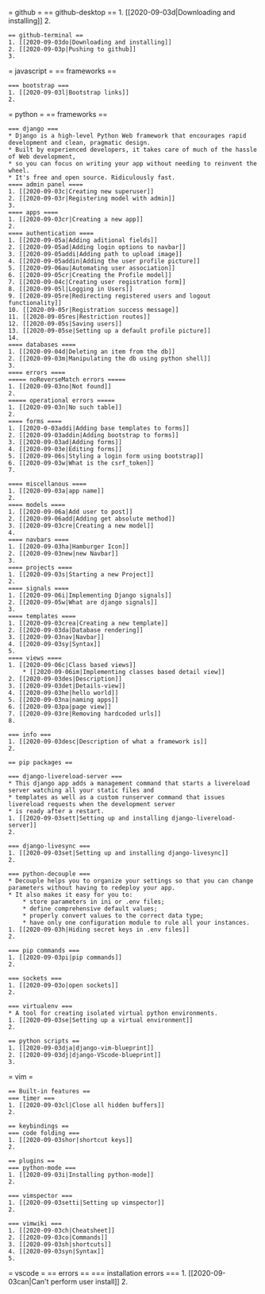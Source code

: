 
= github =
	== github-desktop ==
	1. [[2020-09-03d|Downloading and installing]]
	2. 

	== github-terminal ==
	1. [[2020-09-03do|Downloading and installing]]
	2. [[2020-09-03p|Pushing to github]]
	3. 

= javascript =
	== frameworks ==
	
	=== bootstrap ===
	1. [[2020-09-03l|Bootstrap links]]
	2. 

= python =
	== frameworks ==
	
	=== django ===
	* Django is a high-level Python Web framework that encourages rapid development and clean, pragmatic design. 
	* Built by experienced developers, it takes care of much of the hassle of Web development, 
	* so you can focus on writing your app without needing to reinvent the wheel. 
	* It's free and open source. Ridiculously fast.
	==== admin panel ====
	1. [[2020-09-03c|Creating new superuser]]
	2. [[2020-09-03r|Registering model with admin]]
	3. 
	==== apps ====
	1. [[2020-09-03cr|Creating a new app]]
	2. 
	==== authentication ====
	1. [[2020-09-05a|Adding aditional fields]]
	2. [[2020-09-05ad|Adding login options to navbar]]
	3. [[2020-09-05addi|Adding path to upload image]]
	4. [[2020-09-05addin|Adding the user profile picture]]
	5. [[2020-09-06au|Automating user association]]
	6. [[2020-09-05cr|Creating the Profile model]]
	7. [[2020-09-04c|Creating user registration form]] 
	8. [[2020-09-05l|Logging in Users]]
	9. [[2020-09-05re|Redirecting registered users and logout functionality]]
	10. [[2020-09-05r|Registration success message]]
	11. [[2020-09-05res|Restriction routes]]
	12. [[2020-09-05s|Saving users]]
	13. [[2020-09-05se|Setting up a default profile picture]]
	14. 
	==== databases ====
	1. [[2020-09-04d|Deleting an item from the db]]
	2. [[2020-09-03m|Manipulating the db using python shell]]	
	3. 
	==== errors ====
	===== noReverseMatch errors =====
	1. [[2020-09-03no|Not found]]
	2. 
	===== operational errors =====
	1. [[2020-09-03n|No such table]]
	2. 
	==== forms ====
	1. [[2020-0-03addi|Adding base templates to forms]]
	2. [[2020-09-03addin|Adding bootstrap to forms]]
	3. [[2020-09-03ad|Adding forms]]
	4. [[2020-09-03e|Editing forms]]
	5. [[2020-09-06s|Styling a login form using bootstrap]]
	6. [[2020-09-03w|What is the csrf_token]]
	7. 
	
	==== miscellanous ====
	1. [[2020-09-03a|app name]]
	2. 
	==== models ====
	1. [[2020-09-06a|Add user to post]]
	2. [[2020-09-06add|Adding get absolute method]]
	3. [[2020-09-03cre|Creating a new model]]
	4. 
	==== navbars ====
	1. [[2020-09-03ha|Hamburger Icon]]
	2. [[2020-09-03new|new Navbar]]
	3. 
	==== projects ====
	1. [[2020-09-03s|Starting a new Project]]
	2. 
	==== signals ====
	1. [[2020-09-06i|Implementing Django signals]]
	2. [[2020-09-05w|What are django signals]]
	3. 
	==== templates ====
	1. [[2020-09-03crea|Creating a new template]]
	2. [[2020-09-03da|Database rendering]]
	3. [[2020-09-03nav|Navbar]]
	4. [[2020-09-03sy|Syntax]]
	5. 
	==== views ====
	1. [[2020-09-06c|Class based views]]
		* [[2020-09-06im|Implementing classes based detail view]]
	2. [[2020-09-03des|Description]]
	3. [[2020-09-03det|Details-view]]
	4. [[2020-09-03he|hello world]]
	5. [[2020-09-03na|naming apps]]
	6. [[2020-09-03pa|page view]]
	7. [[2020-09-03re|Removing hardcoded urls]]
	8. 
	
	=== info ===
	1. [[2020-09-03desc|Description of what a framework is]]
	2. 
	
	== pip packages ==
	
	=== django-livereload-server ===
	* This django app adds a management command that starts a livereload server watching all your static files and 
	* templates as well as a custom runserver command that issues livereload requests when the development server 
	* is ready after a restart.
	1. [[2020-09-03sett|Setting up and installing django-livereload-server]]	
	2. 
	
	=== django-livesync ===
	1. [[2020-09-03set|Setting up and installing django-livesync]]
	2. 
	
	=== python-decouple ===
	* Decouple helps you to organize your settings so that you can change parameters without having to redeploy your app.
	* It also makes it easy for you to:
		* store parameters in ini or .env files;
		* define comprehensive default values;
		* properly convert values to the correct data type;
		* have only one configuration module to rule all your instances.
	1. [[2020-09-03h|Hiding secret keys in .env files]]
	2. 

	=== pip commands ===
	1. [[2020-09-03pi|pip commands]]
	2. 

	=== sockets ===
	1. [[2020-09-03o|open sockets]]
	2. 
	
	=== virtualenv ===
	* A tool for creating isolated virtual python environments.
	1. [[2020-09-03se|Setting up a virtual environment]]
	2. 

	== python scripts ==
	1. [[2020-09-03dja|django-vim-blueprint]]
	2. [[2020-09-03dj|django-VScode-blueprint]]
	3. 

= vim =

	== Built-in features ==
	=== timer ===
	1. [[2020-09-03cl|Close all hidden buffers]]
	2. 

	== keybindings ==
	=== code folding ===
	1. [[2020-09-03shor|shortcut keys]]
	2. 
	
	== plugins ==
	=== python-mode ===
	1. [[2020-09-03i|Installing python-mode]]
	2. 

	=== vimspector ===
	1. [[2020-09-03setti|Setting up vimspector]]
	2. 

	=== vimwiki ===
	1. [[2020-09-03ch|Cheatsheet]]
	2. [[2020-09-03co|Commands]]
	3. [[2020-09-03sh|shortcuts]]
	4. [[2020-09-03syn|Syntax]]
	5. 

= vscode =
	== errors ==
	=== installation errors ===
	1. [[2020-09-03can|Can't perform user install]]
	2. 







